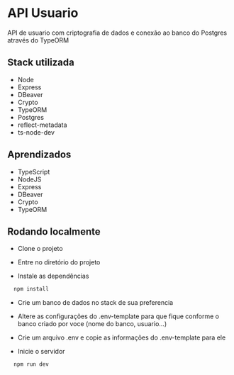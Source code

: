 
# API Usuario

API de usuario com criptografia de dados e conexão ao banco do Postgres através do TypeORM

## Stack utilizada

- Node
- Express
- DBeaver
- Crypto
- TypeORM
- Postgres
- reflect-metadata
- ts-node-dev

## Aprendizados

- TypeScript
- NodeJS
- Express
- DBeaver
- Crypto
- TypeORM

## Rodando localmente

- Clone o projeto

- Entre no diretório do projeto

- Instale as dependências

```bash
  npm install
```

- Crie um banco de dados no stack de sua preferencia

- Altere as configurações do .env-template para que fique conforme o banco
criado por voce (nome do banco, usuario...)

- Crie um arquivo .env e copie as informações do .env-template para ele

- Inicie o servidor

```bash
  npm run dev
```
